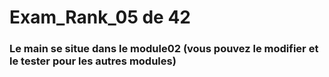 # Exam_Rank_05 de 42
### Le main se situe dans le module02 (vous pouvez le modifier et le tester pour les autres modules)
